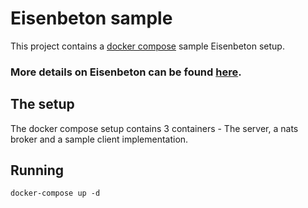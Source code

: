 # Eisenbeton sample


This project contains a [docker compose](https://docs.docker.com/compose/) sample Eisenbeton setup.

### More details on Eisenbeton can be found [here](https://github.com/reshefmann/eisenbeton-go).

## The setup 
The docker compose setup contains 3 containers - The server, a nats broker and a sample client implementation.

## Running
```
docker-compose up -d 
```
